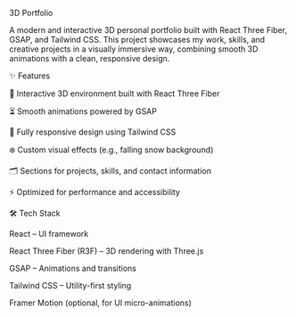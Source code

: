 3D Portfolio

A modern and interactive 3D personal portfolio built with React Three Fiber, GSAP, and Tailwind CSS.
This project showcases my work, skills, and creative projects in a visually immersive way, combining smooth 3D animations with a clean, responsive design.

✨ Features

🎨 Interactive 3D environment built with React Three Fiber

⏳ Smooth animations powered by GSAP

📱 Fully responsive design using Tailwind CSS

❄️ Custom visual effects (e.g., falling snow background)

🗂️ Sections for projects, skills, and contact information

⚡ Optimized for performance and accessibility

🛠️ Tech Stack

React – UI framework

React Three Fiber (R3F) – 3D rendering with Three.js

GSAP – Animations and transitions

Tailwind CSS – Utility-first styling

Framer Motion (optional, for UI micro-animations)